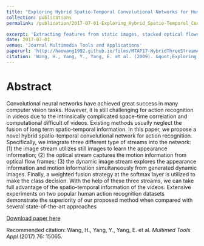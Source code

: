 ```yaml
---
title: "Exploring Hybrid Spatio-Temporal Convolutional Networks for Human Action Recognition"
collection: publications
permalink: /publication/2017-07-01-Exploring_Hybrid_Spatio-Temporal_Convolutional_Networks_for_Human_Action_Recognition

excerpt: 'Extracting features from static images, stacked optical flows and dynamic images and then performing weighted fusion to obtain 94.1% on UCF101/ 70.4% on HMDB51'
date: 2017-07-01
venue: 'Journal Multimedia Tools and Applications'
paperurl: 'http://haowang1992.github.io/files/MTAP17-HybridThreeStreamAR.pdf'
citation: 'Wang, H., Yang, Y., Yang, E. et al. (2009). &quot;Exploring Hybrid Spatio-Temporal Convolutional Networks for Human Action Recognition.&quot; <i>Multimed Tools Appl</i>. 76(13).'
---
```


# Abstract
Convolutional neural networks have achieved great success in many computer vision tasks. However, it is still challenging for action recognition in videos due to the intrinsically complicated space-time correlation and computational difficult of videos. Existing methods usually neglect the fusion of long term spatio-temporal information. In this paper, we propose a novel hybrid spatio-temporal convolutional network for action recognition. Specifically, we integrate three different type of streams into the network: (1) the image stream utilizes still images to learn the appearance information; (2) the optical stream captures the motion information from optical flow frames; (3) the dynamic image stream explores the appearance information and motion information simultaneously from generated dynamic images. Finally, a weighted fusion strategy at the softmax layer is utilized to make the class decision. With the help of these three streams, we can take full advantage of the spatio-temporal information of the videos. Extensive experiments on two popular human action recognition datasets demonstrate the superiority of our proposed method when compared with several state-of-the-art approaches

[Download paper here](http://haowang1992.github.io/files/MTAP17-HybridThreeStreamAR.pdf)

Recommended citation: Wang, H., Yang, Y., Yang, E. et al. <i>Multimed Tools Appl</i> (2017) 76: 15065. 


